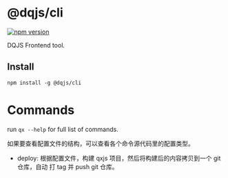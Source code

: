 # @dqjs/cli

[![npm version](https://badge.fury.io/js/%dqjs%2Fcli.svg)](https://badge.fury.io/js/%dqjs%2Fcli)

DQJS Frontend tool.

## Install

```
npm install -g @dqjs/cli
```

# Commands

run `qx --help` for full list of commands.

如果要查看配置文件的结构，可以查看各个命令源代码里的配置类型。

- deploy: 根据配置文件，构建 qxjs 项目，然后将构建后的内容拷贝到一个 git 仓库，自动 打 tag 并 push git 仓库。
